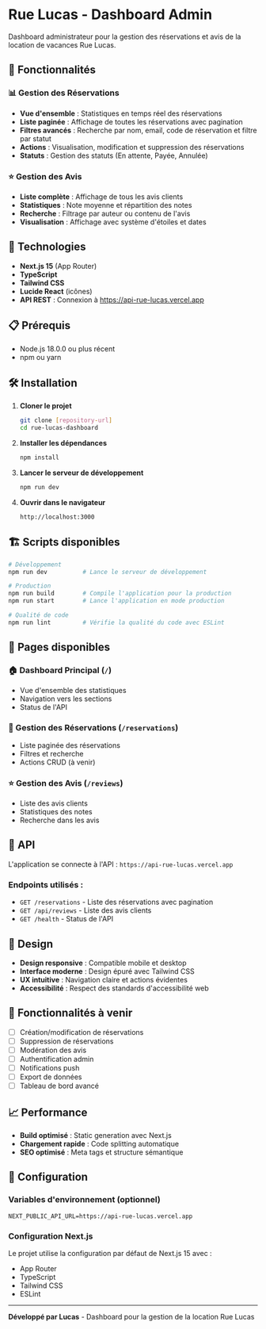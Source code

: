 # Rue Lucas - Dashboard Admin

Dashboard administrateur pour la gestion des réservations et avis de la location de vacances Rue Lucas.

## 🎯 Fonctionnalités

### 📊 Gestion des Réservations
- **Vue d'ensemble** : Statistiques en temps réel des réservations
- **Liste paginée** : Affichage de toutes les réservations avec pagination
- **Filtres avancés** : Recherche par nom, email, code de réservation et filtre par statut
- **Actions** : Visualisation, modification et suppression des réservations
- **Statuts** : Gestion des statuts (En attente, Payée, Annulée)

### ⭐ Gestion des Avis
- **Liste complète** : Affichage de tous les avis clients
- **Statistiques** : Note moyenne et répartition des notes
- **Recherche** : Filtrage par auteur ou contenu de l'avis
- **Visualisation** : Affichage avec système d'étoiles et dates

## 🚀 Technologies

- **Next.js 15** (App Router)
- **TypeScript** 
- **Tailwind CSS**
- **Lucide React** (icônes)
- **API REST** : Connexion à https://api-rue-lucas.vercel.app

## 📋 Prérequis

- Node.js 18.0.0 ou plus récent
- npm ou yarn

## 🛠️ Installation

1. **Cloner le projet**
   ```bash
   git clone [repository-url]
   cd rue-lucas-dashboard
   ```

2. **Installer les dépendances**
   ```bash
   npm install
   ```

3. **Lancer le serveur de développement**
   ```bash
   npm run dev
   ```

4. **Ouvrir dans le navigateur**
   ```
   http://localhost:3000
   ```

## 🏗️ Scripts disponibles

```bash
# Développement
npm run dev          # Lance le serveur de développement

# Production
npm run build        # Compile l'application pour la production
npm run start        # Lance l'application en mode production

# Qualité de code
npm run lint         # Vérifie la qualité du code avec ESLint
```

## 📱 Pages disponibles

### 🏠 Dashboard Principal (`/`)
- Vue d'ensemble des statistiques
- Navigation vers les sections
- Status de l'API

### 📅 Gestion des Réservations (`/reservations`)
- Liste paginée des réservations
- Filtres et recherche
- Actions CRUD (à venir)

### ⭐ Gestion des Avis (`/reviews`)
- Liste des avis clients
- Statistiques des notes
- Recherche dans les avis

## 🔌 API

L'application se connecte à l'API : `https://api-rue-lucas.vercel.app`

### Endpoints utilisés :
- `GET /reservations` - Liste des réservations avec pagination
- `GET /api/reviews` - Liste des avis clients
- `GET /health` - Status de l'API

## 🎨 Design

- **Design responsive** : Compatible mobile et desktop
- **Interface moderne** : Design épuré avec Tailwind CSS
- **UX intuitive** : Navigation claire et actions évidentes
- **Accessibilité** : Respect des standards d'accessibilité web

## 🚧 Fonctionnalités à venir

- [ ] Création/modification de réservations
- [ ] Suppression de réservations
- [ ] Modération des avis
- [ ] Authentification admin
- [ ] Notifications push
- [ ] Export de données
- [ ] Tableau de bord avancé

## 📈 Performance

- **Build optimisé** : Static generation avec Next.js
- **Chargement rapide** : Code splitting automatique
- **SEO optimisé** : Meta tags et structure sémantique

## 🔧 Configuration

### Variables d'environnement (optionnel)
```env
NEXT_PUBLIC_API_URL=https://api-rue-lucas.vercel.app
```

### Configuration Next.js
Le projet utilise la configuration par défaut de Next.js 15 avec :
- App Router
- TypeScript
- Tailwind CSS
- ESLint

---

**Développé par Lucas** - Dashboard pour la gestion de la location Rue Lucas
